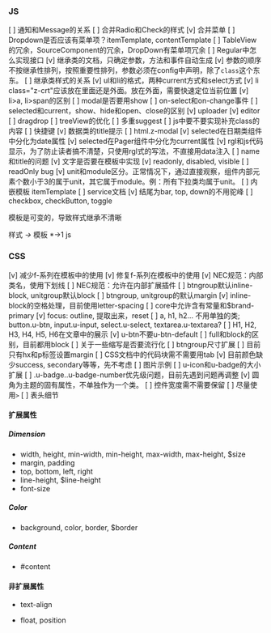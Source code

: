 ### JS

[ ] 通知和Message的关系
[ ] 合并Radio和Check的样式
[v] 合并菜单
[ ] Dropdown是否应该有菜单项？itemTemplate, contentTemplate
[ ] TableView的冗余，SourceComponent的冗余，DropDown有菜单项冗余
[ ] Regular中怎么实现接口
[v] 继承类的文档，只确定参数，方法和事件自动生成
[v] 参数的顺序不按继承性排列，按照重要性排列，参数必须在config中声明，除了`class`这个东东。
[ ] 继承类样式的关系
[v] ul和li的格式，两种current方式和select方式
[v] li class="z-crt"应该放在里面还是外面。放在外面，需要快速定位当前位置
[v] li>a, li>span的区别
[ ] modal是否要用show
[ ] on-select和on-change事件
[ ] selected和current，show、hide和open、close的区别
[v] uploader
[v] editor
[ ] dragdrop
[ ] treeView的优化
[ ] 多重suggest
[ ] js中要不要实现补充class的内容
[ ] 快捷键
[v] 数据类的title提示
[ ] html.z-modal
[v] selected在日期类组件中分化为date属性
[v] selected在Pager组件中分化为current属性
[v] rgl和js代码显示，为了防止读者搞不清楚，只使用rgl式的写法，不直接用data注入
[ ] name和title的问题
[v] 文字是否要在模板中实现
[v] readonly, disabled, visible
[ ] readOnly bug
[v] unit和module区分。正常情况下，通过直接观察，组件内部元素个数小于3的属于unit，其它属于module。例：所有下拉类均属于unit。
[ ] 内嵌模板 itemTemplate
[ ] service文档
[v] 结尾为bar, top, down的不用驼峰
[ ] checkbox, checkButton, toggle

模板是可变的，导致样式继承不清晰

样式 *->* 模板 *->1 js

### CSS

[v] 减少f-系列在模板中的使用
[v] 修复f-系列在模板中的使用
[v] NEC规范：内部类名，使用下划线
[ ] NEC规范：允许在内部扩展插件
[ ] btngroup默认inline-block, unitgroup默认block
[ ] btngroup, unitgroup的默认margin
[v] inline-block的空格处理，目前使用letter-spacing
[ ] core中允许含有常量和$brand-primary
[v] focus: outline, 提取出来，reset
[ ] a, h1, h2... 不用单独的类; button.u-btn, input.u-input, select.u-select, textarea.u-textarea?
[ ] H1, H2, H3, H4, H5, H6在文章中的展示
[v] u-btn不要u-btn-default
[ ] full和block的区别，目前都用block
[ ] 关于一些缩写是否要流行化
[ ] btngroup尺寸扩展
[ ] 目前只有hx和p标签设置margin
[ ] CSS文档中的代码块需不需要用tab
[v] 目前颜色缺少success, secondary等等，先不考虑
[ ] 图片示例
[ ] u-icon和u-badge的大小扩展
[ ] .u-badge..u-badge-number优先级问题，目前先遇到问题再调整
[v] 圆角为主题的固有属性，不单独作为一个类。
[ ] 控件宽度需不需要保留
[ ] 尽量使用`>`
[ ] 表头细节


#### 扩展属性

##### Dimension

- width, height, min-width, min-height, max-width, max-height, $size
- margin, padding
- top, bottom, left, right
- line-height, $line-height
- font-size

##### Color
- background, color, border, $border

##### Content
- #content

#### 非扩展属性

- text-align

- float, position